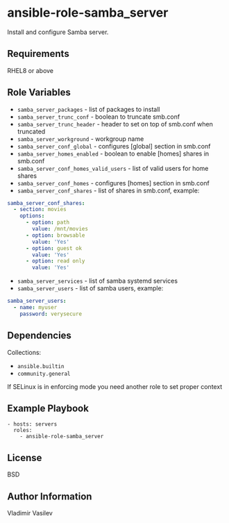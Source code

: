 ansible-role-samba_server
=========

Install and configure Samba server.

Requirements
------------

RHEL8 or above


Role Variables
--------------

* `samba_server_packages` - list of packages to install
* `samba_server_trunc_conf` - boolean to truncate smb.conf
* `samba_server_trunc_header` - header to set on top of smb.conf when truncated
* `samba_server_workground` - workgroup name
* `samba_server_conf_global` - configures [global] section in smb.conf
* `samba_server_homes_enabled` - boolean to enable [homes] shares in smb.conf
* `samba_server_conf_homes_valid_users` - list of valid users for home shares
* `samba_server_conf_homes` - configures [homes] section in smb.conf
* `samba_server_conf_shares` - list of shares in smb.conf, example:

```yaml
samba_server_conf_shares:
  - section: movies
    options:
      - option: path
        value: /mnt/movies
      - option: browsable
        value: 'Yes'
      - option: guest ok
        value: 'Yes'
      - option: read only
        value: 'Yes'
```

* `samba_server_services` - list of samba systemd services
* `samba_server_users` - list of samba users, example:

```yaml
samba_server_users:
  - name: myuser
    password: verysecure
```

Dependencies
------------

Collections:

* `ansible.builtin`
* `community.general`

If SELinux is in enforcing mode you need another role to set proper context

Example Playbook
----------------

```
- hosts: servers
  roles:
    - ansible-role-samba_server
```

License
-------

BSD

Author Information
------------------

Vladimir Vasilev
